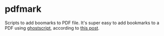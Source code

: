 # pdfmark
Scripts to add boomarks to PDF file. It's super easy to add bookmarks to a PDF using [ghostscript][2], according to [this post][1].

[1]: http://blog.tremily.us/posts/PDF_bookmarks_with_Ghostscript/
[2]: http://ghostscript.com/
